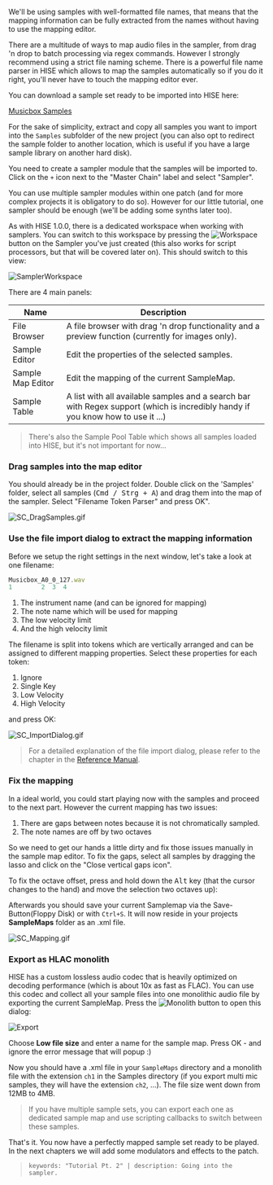  
We'll be using samples with well-formatted file names, that means that the mapping information can be fully extracted from the names without having to use the mapping editor. 

There are a multitude of ways to map audio files in the sampler, from drag 'n drop to batch processing via regex commands. However I strongly recommend using a strict file naming scheme. There is a powerful file name parser in HISE which allows to map the samples automatically so if you do it right, you'll never have to touch the mapping editor ever.

You can download a sample set ready to be imported into HISE here:

[Musicbox Samples](http://hise.audio/download/tutorial/MusicboxSamples.zip)

For the sake of simplicity, extract and copy all samples you want to import into the `Samples` subfolder of the new project (you can also opt to redirect the sample folder to another location, which is useful if you have a large sample library on another hard disk).

You need to create a sampler module that the samples will be imported to. Click on the `+` icon next to the "Master Chain" label and select "Sampler".

You can use multiple sampler modules within one patch (and for more complex projects it is obligatory to do so). However for our little tutorial, one sampler should be enough (we'll be adding some synths later too).

As with HISE 1.0.0, there is a dedicated workspace when working with samplers. You can switch to this workspace by pressing the ![Workspace](http://hise.audio/images/tutorial/GotoWorkspace.png) button on the Sampler you've just created (this also works for script processors, but that will be covered later on). This should switch to this view:

![SamplerWorkspace](http://hise.audio/images/tutorial/SamplerWorkspace.png)

There are 4 main panels:

| Name | Description |
| -- | ----------- |
| File Browser | A file browser with drag 'n drop functionality and a preview function (currently for images only). |
| Sample Editor | Edit the properties of the selected samples. |
| Sample Map Editor | Edit the mapping of the current SampleMap. |
| Sample Table | A list with all available samples and a search bar with Regex support (which is incredibly handy if you know how to use it ...) |

> There's also the Sample Pool Table which shows all samples loaded into HISE, but it's not important for now...

### Drag samples into the map editor

You should already be in the project folder. Double click on the 'Samples' folder, select all samples (<kbd>Cmd / Strg + A</kbd>) and drag them into the map of the sampler. Select "Filename Token Parser" and press OK".

![SC_DragSamples.gif](http://hise.audio/images/tutorial/SC_DragSamples.gif)

### Use the file import dialog to extract the mapping information

Before we setup the right settings in the next window, let's take a look at one filename:

```javascript
Musicbox_A0_0_127.wav
1        2  3  4
```

1. The instrument name (and can be ignored for mapping)
2. The note name which will be used for mapping
3. The low velocity limit
4. And the high velocity limit

The filename is split into tokens which are vertically arranged and can be assigned to different mapping properties. Select these properties for each token:

1. Ignore
2. Single Key
3. Low Velocity
4. High Velocity

and press OK:

![SC_ImportDialog.gif](http://hise.audio/images/tutorial/SC_ImportDialog.gif)

> For a detailed explanation of the file import dialog, please refer to the chapter in the [Reference Manual](http://hise.audio/manual/Sampler.php#theimportdialog).

### Fix the mapping

In a ideal world, you could start playing now with the samples and proceed to the next part. However the current mapping has two issues:

1. There are gaps between notes because it is not chromatically sampled.
2. The note names are off by two octaves

So we need to get our hands a little dirty and fix those issues manually in the sample map editor. To fix the gaps, select all samples by dragging the lasso and click on the "Close vertical gaps icon".

To fix the octave offset, press and hold down the <kbd>Alt</kbd> key (that the cursor changes to the hand) and move the selection two octaves up):

Afterwards you should save your current Samplemap via the Save-Button(Floppy Disk) or with `Ctrl+S`. It will now reside in your projects **SampleMaps** folder as an .xml file.  

![SC_Mapping.gif](http://hise.audio/images/tutorial/SC_Mapping.gif)

### Export as HLAC monolith

HISE has a custom lossless audio codec that is heavily optimized on decoding performance (which is about 10x as fast as FLAC). You can use this codec and collect all your sample files into one monolithic audio file by exporting the current SampleMap. Press the ![Monolith](http://hise.audio/manual/images/Monolith.png) button to open this dialog:

![Export](http://hise.audio/manual/images/MonolithExport.png)

Choose **Low file size** and enter a name for the sample map. Press OK - and ignore the error message that will popup :)

Now you should have a .xml file in your `SampleMaps` directory and a monolith file with the extension `ch1` in the Samples directory (if you export multi mic samples, they will have the extension `ch2`, ...). The file size went down from 12MB to 4MB.

> If you have multiple sample sets, you can export each one as dedicated sample map and use scripting callbacks to switch between these samples.

That's it. You now have a perfectly mapped sample set ready to be played. In the next chapters we will add some modulators and effects to the patch.

> `keywords: "Tutorial Pt. 2" | description: Going into the sampler.`